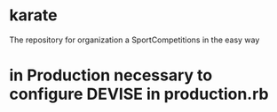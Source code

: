 # karate
The repository for organization a SportCompetitions in the easy way

# in Production necessary to configure DEVISE in production.rb
